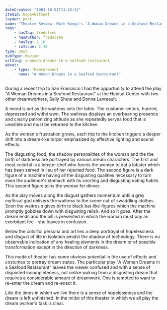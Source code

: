 ```yaml
---
dateCreated: "1983-10-01T11:32:52"
itemId: bcpov6zfseaf
layout: post
name: "Theatre Review: Mark Knego's 'A Woman Dreams in a Seafood Restaurant'"
tags:
    - hasTag: fredolsen
    - hasAuthor: fredolsen
    - hasTag: 2.10
    - inIssue: 2.10
type: post
subType: Review
urlSlug: a-woman-dreams-in-a-seafood-restaurant
about:
    - type: TheaterEvent
      name: "A Woman Dreams in a Seafood Restaurant"
---
```


During a recent trip to San Francisco I had the opportunity to attend the play "A Woman Dreams in a Seafood Restaurant" at the Habitat Center with two other dreamworkers, Sally Shute and Donna Levreault.

A mood is set as the waitress sets the table. The customer enters, hurried, depressed and withdrawn. The waitress displays an overbearing presence and clearly patronizing attitude as she repeatedly serves food that is unedible and must be returned to the kitchen.

As the woman's frustration grows, each trip to the kitchen triggers a deeper drift into a dream-like torpor emphasized by effective lighting and sound effects.

The disgusting food, the shadow personalities of the woman and the the birth of darkness are portrayed by various dream characters. The first and most colorful is a lobster chef who forces the woman to eat a lobster which has been served in lieu of her rejected food. The second figure is a dark figure of a machine having all the disgusting qualities necessary to turn even the audience's stomach with its snorting and disgusting eating habits. This second figure joins the woman for dinner.

As the play moves along the disgust gathers momentum until a grey mythical god delivers the waitress to the scene out of swaddling clothes. Soon the waitres s gives birth to black bat-like figures which the machine promptly gobbles down with disgusting relish. And so it goes. After the dream ends and the bill is presented in which the woman must pay an exorbitant fee - she leaves in confusion.

Below the colorful persona and art lies a deep portrayal of hopelessness and disgust of life in isolation amidst the shadow of technology. There is no observable indication of any healing elements in the dream or of possible transformation except in the direction of darkness.

This mode of theater has some obvious potential in the use of effects and costumes to portray dream states. The particular play "A Woman Dreams in a Seafood Restaurant" leaves the viewer confused and with a sense of disjointed incompleteness, not unlike waking from a disgusting dream that requires a considerable amount of dreamwork. One is tempted to want to re-enter the dream and re-enact it.

Like the times in which we live there is a sense of hopelessness and the dream is left unfinished. In the midst of this theater in which we all play the dream worker's task is clear.
